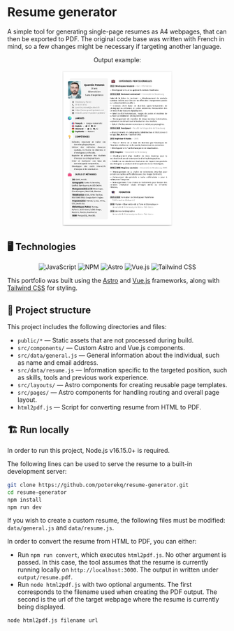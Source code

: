 # Resume generator

A simple tool for generating single-page resumes as A4 webpages, that can then be exported to PDF. The original code base was written with French in mind, so a few changes might be necessary if targeting another language.

<p align="center">Output example: 
	<br>
	<br>
	<img src="./public/images/screenshot.png" width="50%">
</p>

## 🖥️ Technologies

<p align="center">
	<img alt="JavaScript" src="https://img.shields.io/badge/-javascript-fdd835?style=for-the-badge&logo=javascript&logoColor=black">
	<img alt="NPM" src="https://img.shields.io/badge/-npm-e53935?style=for-the-badge&logo=npm&logoColor=white">
	<img alt="Astro" src="https://img.shields.io/badge/-astro-fb8c00?style=for-the-badge&logo=astro&logoColor=white">
	<img alt="Vue.js" src="https://img.shields.io/badge/-vue.js-4FC08D?style=for-the-badge&logo=vue.js&logoColor=white">
	<img alt="Tailwind CSS" src="https://img.shields.io/badge/-tailwind_css-039be5?style=for-the-badge&logo=tailwindcss&logoColor=white">
</p>

This portfolio was built using the [Astro](https://astro.build/) and [Vue.js](https://vuejs.org/) frameworks, along with [Tailwind CSS](https://tailwindcss.com/) for styling.

## 📁 Project structure

This project includes the following directories and files:

- `public/*` — Static assets that are not processed during build.
- `src/components/` — Custom Astro and Vue.js components.
- `src/data/general.js` — General information about the individual, such as name and email address.
- `src/data/resume.js` — Information specific to the targeted position, such as skills, tools and previous work experience.
- `src/layouts/` — Astro components for creating reusable page templates.
- `src/pages/` — Astro components for handling routing and overall page layout.
- `html2pdf.js` — Script for converting resume from HTML to PDF.

## 🏗️ Run locally

In order to run this project, Node.js v16.15.0+ is required.

The following lines can be used to serve the resume to a built-in development server:

```bash
git clone https://github.com/poterekq/resume-generator.git
cd resume-generator
npm install
npm run dev
```

If you wish to create a custom resume, the following files must be modified: `data/general.js` and `data/resume.js`.

In order to convert the resume from HTML to PDF, you can either:
- Run `npm run convert`, which executes `html2pdf.js`. No other argument is passed. In this case, the tool assumes that the resume is currently running locally on `http://localhost:3000`. The output in written under `output/resume.pdf`.
- Run `node html2pdf.js` with two optional arguments. The first corresponds to the filename used when creating the PDF output. The second is the url of the target webpage where the resume is currently being displayed.

```bash
node html2pdf.js filename url
```
